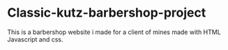 # Classic-kutz-barbershop-project
This is a barbershop website i made for a client of mines made with HTML Javascript and css.
